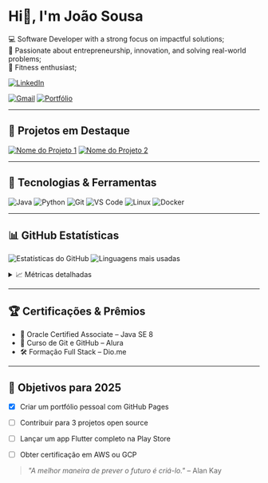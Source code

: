 <!-- README.md para o perfil do GitHub -->

# Hi👋, I'm João Sousa

💻 Software Developer with a strong focus on impactful solutions; <br>
🚀 Passionate about entrepreneurship, innovation, and solving real-world problems; <br>
💪 Fitness enthusiast; 

[![LinkedIn](https://img.shields.io/badge/-LinkedIn-blue?style=flat-square&logo=linkedin&logoColor=white)](https://www.linkedin.com/in/joaosousaa)

[![Gmail](https://img.shields.io/badge/-Gmail-red?style=flat-square&logo=gmail&logoColor=white&link=mailto:SEUEMAIL@gmail.com)](mailto:SEUEMAIL@gmail.com)
[![Portfólio](https://img.shields.io/badge/-Portfolio-black?style=flat-square&logo=github&logoColor=white&link=https://domingosneto03.github.io)](https://domingosneto03.github.io)

---

## 🚀 Projetos em Destaque

[![Nome do Projeto 1](https://github-readme-stats.vercel.app/api/pin/?username=domingosneto03&repo=projeto1&theme=tokyonight)](https://github.com/domingosneto03/projeto1)
[![Nome do Projeto 2](https://github-readme-stats.vercel.app/api/pin/?username=domingosneto03&repo=projeto2&theme=tokyonight)](https://github.com/domingosneto03/projeto2)

---

## 🧰 Tecnologias & Ferramentas

![Java](https://img.shields.io/badge/-Java-007396?style=flat-square&logo=java)
![Python](https://img.shields.io/badge/-Python-3776AB?style=flat-square&logo=python&logoColor=white)
![Git](https://img.shields.io/badge/-Git-F05032?style=flat-square&logo=git&logoColor=white)
![VS Code](https://img.shields.io/badge/-VS%20Code-007ACC?style=flat-square&logo=visual-studio-code)
![Linux](https://img.shields.io/badge/-Linux-FCC624?style=flat-square&logo=linux&logoColor=black)
![Docker](https://img.shields.io/badge/-Docker-2496ED?style=flat-square&logo=docker)

---

## 📊 GitHub Estatísticas

![Estatísticas do GitHub](https://github-readme-stats.vercel.app/api?username=JoaoSousa17&show_icons=true&theme=tokyonight&count_private=true)
![Linguagens mais usadas](https://github-readme-stats.vercel.app/api/top-langs/?username=JoaoSousa17&layout=compact&theme=tokyonight)


<details>
  <summary>📈 Métricas detalhadas</summary>
  <br>

  ![Streak](https://github-readme-streak-stats.herokuapp.com/?user=domingosneto03&theme=tokyonight)
  <br><br>
  ![Activity Graph](https://github-readme-activity-graph.vercel.app/graph?username=domingosneto03&theme=tokyonight)
  <br><br>
  ![Trophies](https://github-profile-trophy.vercel.app/?username=domingosneto03&theme=tokyonight&margin-w=10)

</details>

---

## 🏆 Certificações & Prêmios

- 🥇 Oracle Certified Associate – Java SE 8
- 📜 Curso de Git e GitHub – Alura
- 🛠️ Formação Full Stack – Dio.me

---

## 🎯 Objetivos para 2025

- [x] Criar um portfólio pessoal com GitHub Pages
- [ ] Contribuir para 3 projetos open source
- [ ] Lançar um app Flutter completo na Play Store
- [ ] Obter certificação em AWS ou GCP


> _"A melhor maneira de prever o futuro é criá-lo."_ – Alan Kay

